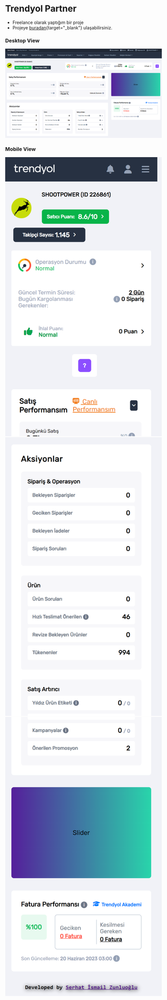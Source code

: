 # Trendyol Partner
- Freelance olarak yaptığım  bir proje
- Projeye [buradan](https://partner-trendyol.netlify.app/){target="_blank"} ulaşabilirsiniz.


### Desktop View
![alt text](https://github.com/serhatzunluoglu/Anasayfa/blob/e17a7a5076e0bcf5fb3a7c73e603ab07f3156384/images/Sayfa-Tasar%C4%B1m%C4%B1.png)

### Mobile View
![alt text](https://github.com/serhatzunluoglu/Anasayfa/blob/50cdf1048cbe81c3e2d88298c9ba20d5163a64b1/images/Mobile-view-1.png)
![alt text](https://github.com/serhatzunluoglu/Anasayfa/blob/d20206531b7c97b66dc62c6f160484c2f79785a6/images/Mobile-view-2.png)
![alt text](https://github.com/serhatzunluoglu/Anasayfa/blob/d20206531b7c97b66dc62c6f160484c2f79785a6/images/Mobile-view-3.png)


